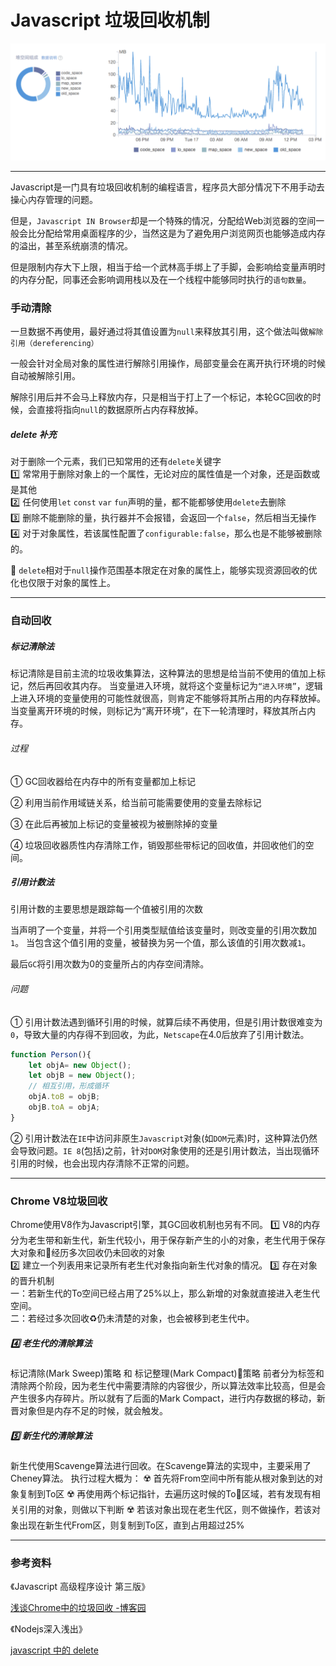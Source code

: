 # Javascript 垃圾回收机制
![](/blog_assets/v8_gc.png)
___
Javascript是一门具有垃圾回收机制的编程语言，程序员大部分情况下不用手动去操心内存管理的问题。

但是，`Javascript IN Browser`却是一个特殊的情况，分配给Web浏览器的空间一般会比分配给常用桌面程序的少，当然这是为了避免用户浏览网页也能够造成内存的溢出，甚至系统崩溃的情况。

但是限制内存大下上限，相当于给一个武林高手绑上了手脚，会影响给变量声明时的内存分配，同事还会影响调用栈以及在一个线程中能够同时执行的`语句数量`。

### 手动清除
一旦数据不再使用，最好通过将其值设置为`null`来释放其引用，这个做法叫做`解除引用（dereferencing）`

一般会针对全局对象的属性进行解除引用操作，局部变量会在离开执行环境的时候自动被解除引用。

解除引用后并不会马上释放内存，只是相当于打上了一个标记，本轮GC回收的时候，会直接将指向`null`的数据原所占内存释放掉。

##### delete 补充
对于删除一个元素，我们已知常用的还有`delete`关键字   
1️⃣ 常常用于删除对象上的一个属性，无论对应的属性值是一个对象，还是函数或是其他   
2️⃣ 任何使用`let` `const` `var` `fun`声明的量，都不能都够使用`delete`去删除   
3️⃣ 删除不能删除的量，执行器并不会报错，会返回一个`false`，然后相当无操作   
4️⃣ 对于对象属性，若该属性配置了`configurable:false`，那么也是不能够被删除的。 

🚸 `delete`相对于`null`操作范围基本限定在对象的属性上，能够实现资源回收的优化也仅限于对象的属性上。
___
### 自动回收
##### 标记清除法
标记清除是目前主流的垃圾收集算法，这种算法的思想是给当前不使用的值加上标记，然后再回收其内存。
当变量进入环境，就将这个变量标记为`“进入环境”`，逻辑上进入环境的变量使用的可能性就很高，则肯定不能够将其所占用的内存释放掉。当变量离开环境的时候，则标记为“离开环境”，在下一轮清理时，释放其所占内存。
###### 过程
① GC回收器给在内存中的所有变量都加上标记

② 利用当前作用域链关系，给当前可能需要使用的变量去除标记

③ 在此后再被加上标记的变量被视为被删除掉的变量

④  垃圾回收器质性内存清除工作，销毁那些带标记的回收值，并回收他们的空间。
#####  引用计数法
引用计数的主要思想是跟踪每一个值被引用的次数

当声明了一个变量，并将一个引用类型赋值给该变量时，则改变量的引用次数加`1`。
当包含这个值引用的变量，被替换为另一个值，那么该值的引用次数减`1`。

最后`GC`将引用次数为0的变量所占的内存空间清除。

###### 问题
① 引用计数法遇到循环引用的时候，就算后续不再使用，但是引用计数很难变为`0`，导致大量的内存得不到回收，为此，`Netscape`在4.0后放弃了引用计数法。
```js
function Person(){
    let objA= new Object();
    let objB = new Object();
    // 相互引用，形成循环
    objA.toB = objB;   
    objB.toA = objA;
}
```
② 引用计数法在`IE`中访问非原生`Javascript`对象(如`DOM`元素)时，这种算法仍然会导致问题。`IE 8`(包括)之前，针对`DOM`对象使用的还是引用计数法，当出现循环引用的时候，也会出现内存清除不正常的问题。
___
### Chrome V8垃圾回收
Chrome使用V8作为Javascript引擎，其GC回收机制也另有不同。
1️⃣ V8的内存分为老生带和新生代，新生代较小，用于保存新产生的小的对象，老生代用于保存大对象和经历多次回收仍未回收的对象  
2️⃣ 建立一个列表用来记录所有老生代对象指向新生代对象的情况。
3️⃣ 存在对象的晋升机制  
一：若新生代的To空间已经占用了25%以上，那么新增的对象就直接进入老生代空间。    
二：若经过多次回收♻️仍未清楚的对象，也会被移到老生代中。  
##### 4️⃣ 老生代的清除算法
标记清除(Mark Sweep)策略 和 标记整理(Mark Compact)策略
前者分为标签和清除两个阶段，因为老生代中需要清除的内容很少，所以算法效率比较高，但是会产生很多内存碎片。所以就有了后面的Mark Compact，进行内存数据的移动，新晋对象但是内存不足的时候，就会触发。
##### 5️⃣ 新生代的清除算法
新生代使用Scavenge算法进行回收。在Scavenge算法的实现中，主要采用了Cheney算法。
执行过程大概为：
☢️ 首先将From空间中所有能从根对象到达的对象复制到To区
☢️ 再使用两个标记指针，去遍历这时候的To区域，若有发现有相关引用的对象，则做以下判断
☢️ 若该对象出现在老生代区，则不做操作，若该对象出现在新生代From区，则复制到To区，直到占用超过25%

___
### 参考资料
《Javascript 高级程序设计 第三版》

[浅谈Chrome中的垃圾回收 -博客园](https://www.cnblogs.com/liangdaye/p/4654734.html)

《Nodejs深入浅出》

[javascript 中的 delete](https://justjavac.com/javascript/2013/04/04/understanding-delete-in-javascript.html)